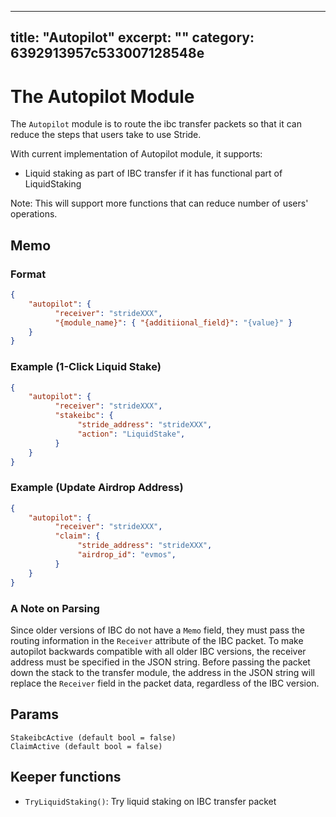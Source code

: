 ***

## title: "Autopilot"&#xA;excerpt: ""&#xA;category: 6392913957c533007128548e

# The Autopilot Module

The `Autopilot` module is to route the ibc transfer packets so that it can
reduce the steps that users take to use Stride.

With current implementation of Autopilot module, it supports:

- Liquid staking as part of IBC transfer if it has functional part of
  LiquidStaking

Note: This will support more functions that can reduce number of users'
operations.

## Memo

### Format

```json
{
    "autopilot": {
          "receiver": "strideXXX",
          "{module_name}": { "{additiional_field}": "{value}" }
    }
}
```

### Example (1-Click Liquid Stake)

```json
{
    "autopilot": {
          "receiver": "strideXXX",
          "stakeibc": {
               "stride_address": "strideXXX",
               "action": "LiquidStake",
          }
    }
}
```

### Example (Update Airdrop Address)

```json
{
    "autopilot": {
          "receiver": "strideXXX",
          "claim": {
               "stride_address": "strideXXX",
               "airdrop_id": "evmos",
          }
    }
}
```

### A Note on Parsing

Since older versions of IBC do not have a `Memo` field, they must pass the
routing information in the `Receiver` attribute of the IBC packet. To make
autopilot backwards compatible with all older IBC versions, the receiver address
must be specified in the JSON string. Before passing the packet down the stack
to the transfer module, the address in the JSON string will replace the
`Receiver` field in the packet data, regardless of the IBC version.

## Params

```
StakeibcActive (default bool = false)
ClaimActive (default bool = false)
```

## Keeper functions

- `TryLiquidStaking()`: Try liquid staking on IBC transfer packet
